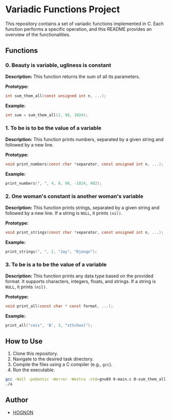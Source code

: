 # Variadic Functions Project

This repository contains a set of variadic functions implemented in C. Each function performs a specific operation, and this README provides an overview of the functionalities.

## Functions

### 0. Beauty is variable, ugliness is constant

**Description:** This function returns the sum of all its parameters.

**Prototype:**
```c
int sum_them_all(const unsigned int n, ...);
```

**Example:**
```c
int sum = sum_them_all(2, 98, 1024);
```

### 1. To be is to be the value of a variable

**Description:** This function prints numbers, separated by a given string and followed by a new line.

**Prototype:**
```c
void print_numbers(const char *separator, const unsigned int n, ...);
```

**Example:**
```c
print_numbers(", ", 4, 0, 98, -1024, 402);
```

### 2. One woman's constant is another woman's variable

**Description:** This function prints strings, separated by a given string and followed by a new line. If a string is `NULL`, it prints `(nil)`.

**Prototype:**
```c
void print_strings(const char *separator, const unsigned int n, ...);
```

**Example:**
```c
print_strings(", ", 2, "Jay", "Django");
```

### 3. To be is a to be the value of a variable

**Description:** This function prints any data type based on the provided format. It supports characters, integers, floats, and strings. If a string is `NULL`, it prints `(nil)`.

**Prototype:**
```c
void print_all(const char * const format, ...);
```

**Example:**
```c
print_all("ceis", 'B', 3, "stSchool");
```

## How to Use

1. Clone this repository.
2. Navigate to the desired task directory.
3. Compile the files using a C compiler (e.g., `gcc`).
4. Run the executable.

```bash
gcc -Wall -pedantic -Werror -Wextra -std=gnu89 0-main.c 0-sum_them_all.c -o a
./a
```

## Author

- [HOGNON](https://github.com/KDAVID9h)
